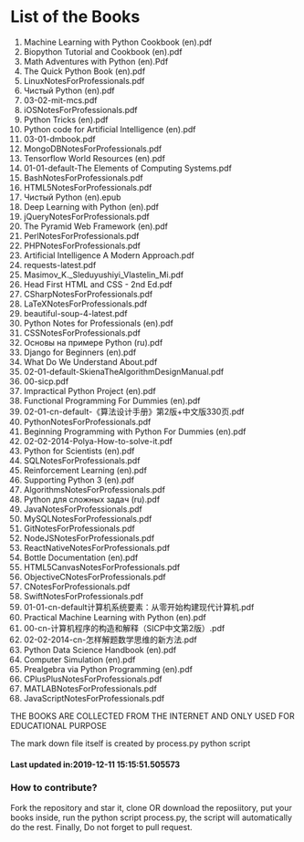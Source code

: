 # List of the Books
1. Machine Learning with Python Cookbook (en).pdf
2. Biopython Tutorial and Cookbook (en).pdf
3. Math Adventures with Python (en).Pdf
4. The Quick Python Book (en).pdf
5. LinuxNotesForProfessionals.pdf
6. Чистый Python (en).pdf
7. 03-02-mit-mcs.pdf
8. iOSNotesForProfessionals.pdf
9. Python Tricks (en).pdf
10. Python code for Artificial Intelligence (en).pdf
11. 03-01-dmbook.pdf
12. MongoDBNotesForProfessionals.pdf
13. Tensorflow World Resources (en).pdf
14. 01-01-default-The Elements of Computing Systems.pdf
15. BashNotesForProfessionals.pdf
16. HTML5NotesForProfessionals.pdf
17. Чистый Python (en).epub
18. Deep Learning with Python (en).pdf
19. jQueryNotesForProfessionals.pdf
20. The Pyramid Web Framework (en).pdf
21. PerlNotesForProfessionals.pdf
22. PHPNotesForProfessionals.pdf
23. Artificial Intelligence A Modern Approach.pdf
24. requests-latest.pdf
25. Masimov_K._Sleduyushiyi_Vlastelin_Mi.pdf
26. Head First HTML and CSS - 2nd Ed.pdf
27. CSharpNotesForProfessionals.pdf
28. LaTeXNotesForProfessionals.pdf
29. beautiful-soup-4-latest.pdf
30. Python Notes for Professionals (en).pdf
31. CSSNotesForProfessionals.pdf
32. Основы на примере Python (ru).pdf
33. Django for Beginners (en).pdf
34. What Do We Understand About.pdf
35. 02-01-default-SkienaTheAlgorithmDesignManual.pdf
36. 00-sicp.pdf
37. Impractical Python Project (en).pdf
38. Functional Programming For Dummies (en).pdf
39. 02-01-cn-default-《算法设计手册》第2版+中文版330页.pdf
40. PythonNotesForProfessionals.pdf
41. Beginning Programming with Python For Dummies (en).pdf
42. 02-02-2014-Polya-How-to-solve-it.pdf
43. Python for Scientists (en).pdf
44. SQLNotesForProfessionals.pdf
45. Reinforcement Learning (en).pdf
46. Supporting Python 3 (en).pdf
47. AlgorithmsNotesForProfessionals.pdf
48. Python для сложных задач (ru).pdf
49. JavaNotesForProfessionals.pdf
50. MySQLNotesForProfessionals.pdf
51. GitNotesForProfessionals.pdf
52. NodeJSNotesForProfessionals.pdf
53. ReactNativeNotesForProfessionals.pdf
54. Bottle Documentation (en).pdf
55. HTML5CanvasNotesForProfessionals.pdf
56. ObjectiveCNotesForProfessionals.pdf
57. CNotesForProfessionals.pdf
58. SwiftNotesForProfessionals.pdf
59. 01-01-cn-default计算机系统要素：从零开始构建现代计算机.pdf
60. Practical Machine Learning with Python (en).pdf
61. 00-cn-计算机程序的构造和解释（SICP中文第2版）.pdf
62. 02-02-2014-cn-怎样解题数学思维的新方法.pdf
63. Python Data Science Handbook (en).pdf
64. Computer Simulation (en).pdf
65. Prealgebra via Python Programming (en).pdf
66. CPlusPlusNotesForProfessionals.pdf
67. MATLABNotesForProfessionals.pdf
68. JavaScriptNotesForProfessionals.pdf



THE BOOKS ARE COLLECTED FROM THE INTERNET AND ONLY USED FOR EDUCATIONAL PURPOSE

The mark down file itself is created by process.py python script


 #### Last updated in:2019-12-11 15:15:51.505573
### How to contribute?
Fork the repository and star it, clone OR download the reposiitory, put your books inside, run the python script process.py, the script will automatically do the rest. Finally, Do not forget to pull request.

